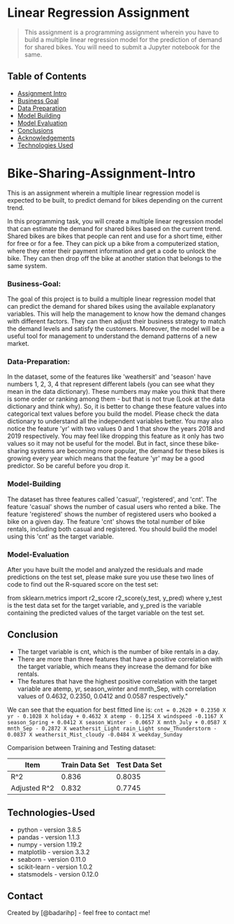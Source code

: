 # Linear Regression Assignment
> This assignment is a programming assignment wherein you have to build a multiple linear regression model for the prediction of demand for shared bikes. You will need to submit a Jupyter notebook for the same.


## Table of Contents
* [Assignment Intro](#Bike-Sharing-Assignment-Intro)
* [Business Goal](###Business-Goal)
* [Data Preparation](###Data-Preparation)
* [Model Building](###Model-Building)
* [Model Evaluation](###Model-Evaluation)
* [Conclusions](##Conclusion)
* [Acknowledgements](#acknowledgements)
* [Technologies Used](#Technologies-Used)

<!-- You can include any other section that is pertinent to your problem -->
# Bike-Sharing-Assignment-Intro
This is an assignment wherein a multiple linear regression model is expected to be built, to predict demand for bikes depending on the current trend.

In this programming task, you will create a multiple linear regression model that can estimate the demand for shared bikes based on the current trend. Shared bikes are bikes that people can rent and use for a short time, either for free or for a fee. They can pick up a bike from a computerized station, where they enter their payment information and get a code to unlock the bike. They can then drop off the bike at another station that belongs to the same system.

### Business-Goal:
The goal of this project is to build a multiple linear regression model that can predict the demand for shared bikes using the available explanatory variables. This will help the management to know how the demand changes with different factors. They can then adjust their business strategy to match the demand levels and satisfy the customers. Moreover, the model will be a useful tool for management to understand the demand patterns of a new market.

###  Data-Preparation:
In the dataset, some of the features like 'weathersit' and 'season' have numbers 1, 2, 3, 4 that represent different labels (you can see what they mean in the data dictionary). These numbers may make you think that there is some order or ranking among them - but that is not true (Look at the data dictionary and think why). So, it is better to change these feature values into categorical text values before you build the model. Please check the data dictionary to understand all the independent variables better. You may also notice the feature 'yr' with two values 0 and 1 that show the years 2018 and 2019 respectively. You may feel like dropping this feature as it only has two values so it may not be useful for the model. But in fact, since these bike-sharing systems are becoming more popular, the demand for these bikes is growing every year which means that the feature 'yr' may be a good predictor. So be careful before you drop it.

### Model-Building
The dataset has three features called 'casual', 'registered', and 'cnt'. The feature 'casual' shows the number of casual users who rented a bike. The feature 'registered' shows the number of registered users who booked a bike on a given day. The feature 'cnt' shows the total number of bike rentals, including both casual and registered. You should build the model using this 'cnt' as the target variable.

### Model-Evaluation
After you have built the model and analyzed the residuals and made predictions on the test set, please make sure you use these two lines of code to find out the R-squared score on the test set:

from sklearn.metrics import r2_score
r2_score(y_test, y_pred)
where y_test is the test data set for the target variable, and y_pred is the variable containing the predicted values of the target variable on the test set.


## Conclusion
- The target variable is cnt, which is the number of bike rentals in a day.
- There are more than three features that have a positive correlation with the target variable, which means they increase the demand for bike rentals.
- The features that have the highest positive correlation with the target variable are atemp, yr, season_winter and mnth_Sep, with correlation values of 0.4632, 0.2350, 0.0412 and 0.0587 respectively."

We can see that the equation for best fitted line is:
```cnt = 0.2620 + 0.2350 X yr - 0.1028 X holiday + 0.4632 X atemp - 0.1254 X windspeed -0.1167 X season_Spring + 0.0412 X season_Winter - 0.0657 X mnth_July + 0.0587 X mnth_Sep - 0.2872 X weathersit_Light rain_Light snow_Thunderstorm - 0.0837 X weathersit_Mist_cloudy -0.0484 X weekday_Sunday```

Comparision between Training and Testing dataset:

| **Item**          | **Train Data Set** | **Test Data Set** |
| ----------------- | -------------- | ------------- |
| R^2               |   0.836        | 0.8035        |
| Adjusted R^2      |   0.832        | 0.7745        |

## Technologies-Used
- python - version 3.8.5
- pandas - version 1.1.3
- numpy - version 1.19.2
- matplotlib - version 3.3.2
- seaborn - version 0.11.0
- scikit-learn - version 1.0.2
- statsmodels - version 0.12.0

## Contact
Created by [@badarihp] - feel free to contact me!